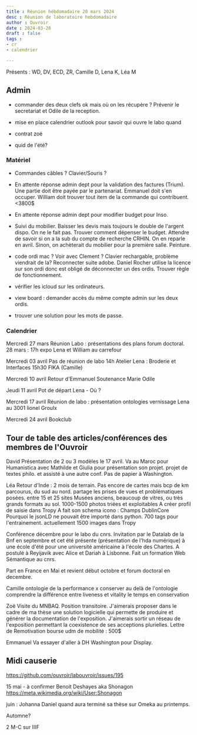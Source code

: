```yaml
---
title : Réunion hébdomadaire 20 mars 2024
desc : Réunion de laboratoire hebdomadaire
author : Ouvroir
date : 2024-03-20
draft : false
tags :
- cr
- calendrier

---
```

Présents : WD, DV, ECD, ZR, Camille D, Lena K, Léa M 

## Admin

- commander des deux clefs ok mais où on les récupère ? Prévenir  le secretariat et Odile de la reception. 
- mise en place calendrier outlook pour savoir qui ouvre le labo quand

- contrat zoë
- quid de l'été? 

### Matériel

- Commandes câbles ? Clavier/Souris ? 

- En attente réponse admin dept pour la validation des factures (Trium). Une partie doit être payée par le partenariat. Emmanuel doit s'en occuper. William doit trouver tout item de la commande qui contribuent. <3800$
- En attente réponse admin dept pour modifier budget pour Inso. 
- Suivi du mobilier. Baisser les devis mais toujours le double de l'argent dispo. On ne le fait pas. Trouver comment dépenser le budget. Attendre de savoir si on a la sub du compte de recherche CRHIN. On en reparle en avril. Sinon, on achèterait du mobilier pour la première salle. Peinture. 
- code ordi mac ? Voir avec Clement ? 
Clavier rechargable, problème viendrait de la? 
Reconnecter suite adobe. Daniel Rocher utilise la licence sur son ordi donc est obligé de déconnecter un des ordis. Trouver règle de fonctionnement. 
- vérifier les icloud sur les ordinateurs. 
- view board : demander accès du même compte admin sur les deux ordis. 
- trouver une solution pour les mots de passe. 


### Calendrier

Mercredi 27 mars
Réunion Labo : présentations des plans forum doctoral. 
28 mars : 17h expo Lena et William au carrefour

Mercredi 03 avril 
Pas de réunion de labo 
14h Atelier Lena : Broderie et Interfaces
15h30 FIKA (Camille)

Mercredi 10 avril 
Retour d'Emmanuel
Soutenance Marie Odile

Jeudi 11 avril 
Pot de départ Lena - Où ?

Mercredi 17 avril
Réunion de labo : présentation ontologies
vernissage Lena au 3001 lionel Groulx

Mercredi 24 avril 
Bookclub 


## Tour de table des articles/conférences des membres de l'Ouvroir

David 
Présentation de 2 ou 3 modèles le 17 avril. 
Va au Maroc pour Humanistica avec Mathilde et Giulia pour présentation son projet. projet de textes philo. et assisté à une autre conf. 
Pas de papier à Washington. 

Léa
Retour d'Inde : 2 mois de terrain. Pas encore de cartes mais bcp de km parcourus, du sud au nord.  partage les prises de vues et problématiques posées. 
entre 15 et 25 sites 
Musées anciens, beaucoup de vitres, ou très grands formats au sol. 
1000-1500 photos triées et exploitables
A créer profil de saisie dans Tropy 
A fait son schema icono : Champs DublinCore
Pourquoi le jsonLD ne pouvait être importé dans python. 
700 tags pour l'entrainement. 
actuellement 1500 images dans Tropy

Conférence décembre pour le labo du cnrs. 
Invitation par le Datalab de la Bnf en septembre et cet été présente (présentation de l'hda numérique) à une école d'été pour une université américaine à l'école des Chartes. 
A postulé à Reyijavik avec Alice et Dariah à Lisbonne. 
Fait un formation Web Sémantique au cnrs.  

Part en France en Mai et revient début octobre et forum doctoral en decembre. 

Camille 
ontologie de la performance x conserver au delà de l'ontologie 
comprendre la différence entre liveness et vitality 
le temps en conservation 

Zoë 
Visite du MNBAQ. 
Position transitoire. 
J'aimerais proposer dans le cadre de ma thèse une solution logicielle qui permette de produire et générer la documentation de l'exposition. J'aimerais sortir un réseau de l'exposition permettant la coexistence de ses acceptions plurielles. 
Lettre de Remotivation
bourse udm de mobilité : 500$ 

Emmanuel
Va essayer d'aller à DH Washington pour Display. 


## Midi causerie
https://github.com/ouvroir/labouvroir/issues/195

15 mai - à confirmer
Benoit Deshayes aka Shonagon https://meta.wikimedia.org/wiki/User:Shonagon

juin : Johanna Daniel quand aura terminé sa thèse sur Omeka au printemps.

Automne? 

2 M-C sur IIIF